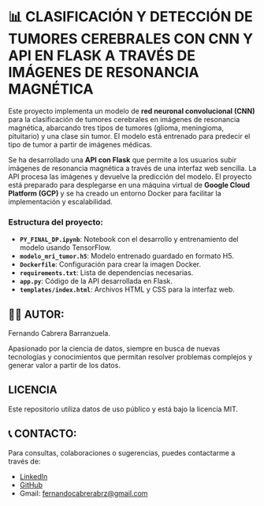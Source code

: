 # 📊 **CLASIFICACIÓN Y DETECCIÓN DE TUMORES CEREBRALES CON CNN Y API EN FLASK A TRAVÉS DE IMÁGENES DE RESONANCIA MAGNÉTICA**

Este proyecto implementa un modelo de **red neuronal convolucional (CNN)** para la clasificación de tumores cerebrales en imágenes de resonancia magnética, abarcando tres tipos de tumores (glioma, meningioma, pituitario) y una clase sin tumor. El modelo está entrenado para predecir el tipo de tumor a partir de imágenes médicas.

Se ha desarrollado una **API con Flask** que permite a los usuarios subir imágenes de resonancia magnética a través de una interfaz web sencilla. La API procesa las imágenes y devuelve la predicción del modelo. El proyecto está preparado para desplegarse en una máquina virtual de **Google Cloud Platform (GCP)** y se ha creado un entorno Docker para facilitar la implementación y escalabilidad.

### Estructura del proyecto:
- **`PY_FINAL_DP.ipynb`**: Notebook con el desarrollo y entrenamiento del modelo usando TensorFlow.
- **`modelo_mri_tumor.h5`**: Modelo entrenado guardado en formato H5.
- **`Dockerfile`**: Configuración para crear la imagen Docker.
- **`requirements.txt`**: Lista de dependencias necesarias.
- **`app.py`**: Código de la API desarrollada en Flask.
- **`templates/index.html`**: Archivos HTML y CSS para la interfaz web.


## 👨‍💻 **AUTOR:**
Fernando Cabrera Barranzuela.

Apasionado por la ciencia de datos, siempre en busca de nuevas tecnologías y conocimientos que permitan resolver problemas complejos y generar valor a partir de los datos.

## **LICENCIA**
Este repositorio utiliza datos de uso público y está bajo la licencia MIT.

## 📞 **CONTACTO:**
Para consultas, colaboraciones o sugerencias, puedes contactarme a través de:
- [LinkedIn](https://www.linkedin.com/in/fernando-cabrera-barranzuela/)
- [GitHub](https://github.com/Ferx096)
- Gmail: fernandocabrerabrz@gmail.com
